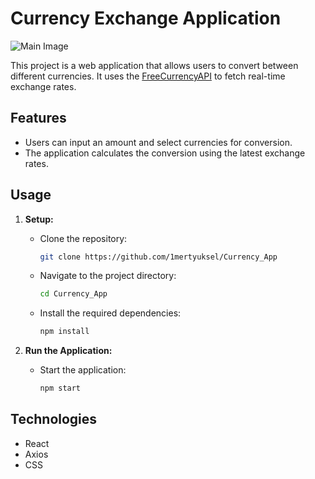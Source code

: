 # Currency Exchange Application
![Main Image](Currency_App/Main.png)

This project is a web application that allows users to convert between different currencies. It uses the [FreeCurrencyAPI](https://freecurrencyapi.com/) to fetch real-time exchange rates.

## Features

- Users can input an amount and select currencies for conversion.
- The application calculates the conversion using the latest exchange rates.

## Usage

1. **Setup:**
   - Clone the repository:
     ```bash
     git clone https://github.com/1mertyuksel/Currency_App
     ```
   - Navigate to the project directory:
     ```bash
     cd Currency_App
     ```
   - Install the required dependencies:
     ```bash
     npm install
     ```

2. **Run the Application:**
   - Start the application:
     ```bash
     npm start
     ```
     
## Technologies

- React
- Axios
- CSS

